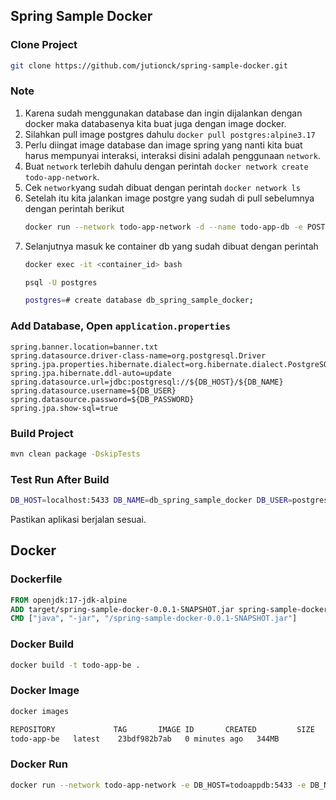 ## Spring Sample Docker

### Clone Project
```bash
git clone https://github.com/jutionck/spring-sample-docker.git
```

### Note
1. Karena sudah menggunakan database dan ingin dijalankan dengan docker maka databasenya kita buat juga dengan image docker.
2. Silahkan pull image postgres dahulu `docker pull postgres:alpine3.17`
3. Perlu diingat image database dan image spring yang nanti kita buat harus mempunyai interaksi, interaksi disini adalah penggunaan `network`.
4. Buat `network` terlebih dahulu dengan perintah `docker network create todo-app-network`.
5. Cek `network`yang sudah dibuat dengan perintah `docker network ls`
6. Setelah itu kita jalankan image postgre yang sudah di pull sebelumnya dengan perintah berikut
    ```bash
    docker run --network todo-app-network -d --name todo-app-db -e POSTGRES_PASSWORD=P@ssw0rd -p 5433:5432 postgres:alpine3.17
    ```
7. Selanjutnya masuk ke container db yang sudah dibuat dengan perintah
    ```bash
   docker exec -it <container_id> bash
   
   psql -U postgres
   
   postgres=# create database db_spring_sample_docker;
    ```

### Add Database, Open `application.properties`
```
spring.banner.location=banner.txt
spring.datasource.driver-class-name=org.postgresql.Driver
spring.jpa.properties.hibernate.dialect=org.hibernate.dialect.PostgreSQLDialect
spring.jpa.hibernate.ddl-auto=update
spring.datasource.url=jdbc:postgresql://${DB_HOST}/${DB_NAME}
spring.datasource.username=${DB_USER}
spring.datasource.password=${DB_PASSWORD}
spring.jpa.show-sql=true
```

### Build Project
```bash
mvn clean package -DskipTests
```

### Test Run After Build
```bash
DB_HOST=localhost:5433 DB_NAME=db_spring_sample_docker DB_USER=postgres DB_PASSWORD=P@ssw0rd java -jar target/spring-sample-docker-0.0.1-SNAPSHOT.jar
```
Pastikan aplikasi berjalan sesuai.

## Docker

### Dockerfile
```dockerfile
FROM openjdk:17-jdk-alpine
ADD target/spring-sample-docker-0.0.1-SNAPSHOT.jar spring-sample-docker-0.0.1-SNAPSHOT.jar
CMD ["java", "-jar", "/spring-sample-docker-0.0.1-SNAPSHOT.jar"]
```

### Docker Build
```bash
docker build -t todo-app-be .
```

### Docker Image
```bash
docker images

REPOSITORY             TAG       IMAGE ID       CREATED         SIZE
todo-app-be   latest    23bdf982b7ab   0 minutes ago   344MB
```

### Docker Run
```bash
docker run --network todo-app-network -e DB_HOST=todoappdb:5433 -e DB_NAME=db_spring_sample_docker -e DB_USER=postgres -e DB_PASSWORD=P@ssw0rd todo-app-be
```